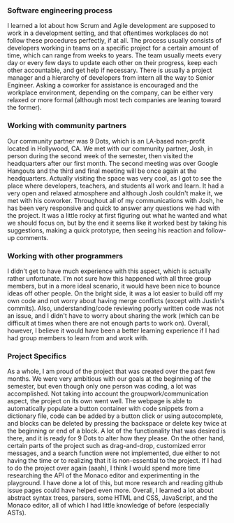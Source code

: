 ### Software engineering process
I learned a lot about how Scrum and Agile development are supposed to work in a development setting, and that oftentimes workplaces do not follow these procedures perfectly, if at all. The process usually consists of developers working in teams on a specific project for a certain amount of time, which can range from weeks to years. The team usually meets every day or every few days to update each other on their progress, keep each other accountable, and get help if necessary. There is usually a project manager and a hierarchy of developers from intern all the way to Senior Engineer. Asking a coworker for assistance is encouraged and the workplace environment, depending on the company, can be either very relaxed or more formal (although most tech companies are leaning toward the former). 

### Working with community partners
Our community partner was 9 Dots, which is an LA-based non-profit located in Hollywood, CA. We met with our community partner, Josh, in person during the second week of the semester, then visited the headquarters after our first month. The second meeting was over Google Hangouts and the third and final meeting will be once again at the headquarters. Actually visiting the space was very cool, as I got to see the place where developers, teachers, and students all work and learn. It had a very open and relaxed atmosphere and although Josh couldn't make it, we met with his coworker. Throughout all of my communications with Josh, he has been very responsive and quick to answer any questions we had with the project. It was a little rocky at first figuring out what he wanted and what we should focus on, but by the end it seems like it worked best by taking his suggestions, making a quick prototype, then seeing his reaction and follow-up comments.

### Working with other programmers
I didn't get to have much experience with this aspect, which is actually rather unfortunate. I'm not sure how this happened with all three group members, but in a more ideal scenario, it would have been nice to bounce ideas off other people. On the bright side, it was a lot easier to build off my own code and not worry about having merge conflicts (except with Justin's commits). Also, understanding/code reviewing poorly written code was not an issue, and I didn't have to worry about sharing the work (which can be difficult at times when there are not enough parts to work on). Overall, however, I believe it would have been a better learning experience if I had had group members to learn from and work with.

### Project Specifics 
As a whole, I am proud of the project that was created over the past few months. We were very ambitious with our goals at the beginning of the semester, but even though only one person was coding, a lot was accomplished. Not taking into account the groupwork/communication aspect, the project on its own went well. The webpage is able to automatically populate a button container with code snippets from a dictionary file, code can be added by a button click or using autocomplete, and blocks can be deleted by pressing the backspace or delete key twice at the beginning or end of a block. A lot of the functionality that was desired is there, and it is ready for 9 Dots to alter how they please. On the other hand, certain parts of the project such as drag-and-drop, customized error messages, and a search function were not implemented, due either to not having the time or to realizing that it is non-essential to the project. If I had to do the project over again (aaah), I think I would spend more time researching the API of the Monaco editor and experimenting in the playground. I have done a lot of this, but more research and reading github issue pages could have helped even more. Overall, I learned a lot about abstract syntax trees, parsers, some HTML and CSS, JavaScript, and the Monaco editor, all of which I had little knowledge of before (especially ASTs).
